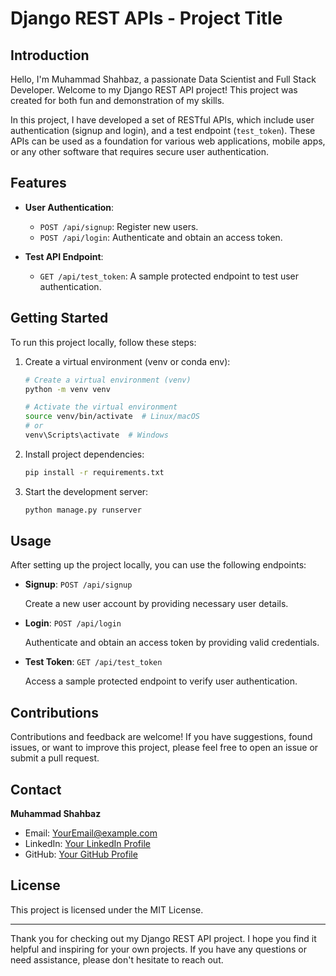 # Django REST APIs - Project Title

## Introduction

Hello, I'm Muhammad Shahbaz, a passionate Data Scientist and Full Stack Developer. Welcome to my Django REST API project! This project was created for both fun and demonstration of my skills.

In this project, I have developed a set of RESTful APIs, which include user authentication (signup and login), and a test endpoint (`test_token`). These APIs can be used as a foundation for various web applications, mobile apps, or any other software that requires secure user authentication.

## Features

- **User Authentication**:

  - `POST /api/signup`: Register new users.
  - `POST /api/login`: Authenticate and obtain an access token.

- **Test API Endpoint**:
  - `GET /api/test_token`: A sample protected endpoint to test user authentication.

## Getting Started

To run this project locally, follow these steps:

1. Create a virtual environment (venv or conda env):

   ```bash
   # Create a virtual environment (venv)
   python -m venv venv

   # Activate the virtual environment
   source venv/bin/activate  # Linux/macOS
   # or
   venv\Scripts\activate  # Windows
   ```

2. Install project dependencies:

   ```bash
   pip install -r requirements.txt
   ```

3. Start the development server:

   ```bash
   python manage.py runserver
   ```

## Usage

After setting up the project locally, you can use the following endpoints:

- **Signup**: `POST /api/signup`

  Create a new user account by providing necessary user details.

- **Login**: `POST /api/login`

  Authenticate and obtain an access token by providing valid credentials.

- **Test Token**: `GET /api/test_token`

  Access a sample protected endpoint to verify user authentication.

## Contributions

Contributions and feedback are welcome! If you have suggestions, found issues, or want to improve this project, please feel free to open an issue or submit a pull request.

## Contact

**Muhammad Shahbaz**

- Email: [YourEmail@example.com](mailto:shahbiqureshi33@gmail.com)
- LinkedIn: [Your LinkedIn Profile](https://www.linkedin.com/in/mshahbazq)
- GitHub: [Your GitHub Profile](https://github.com/mshahbazq)

## License

This project is licensed under the MIT License.

---

Thank you for checking out my Django REST API project. I hope you find it helpful and inspiring for your own projects. If you have any questions or need assistance, please don't hesitate to reach out.
